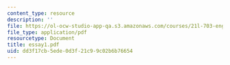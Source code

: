 ```yaml
---
content_type: resource
description: ''
file: https://ol-ocw-studio-app-qa.s3.amazonaws.com/courses/21l-703-english-renaissance-drama-theatre-and-society-in-the-age-of-shakespeare-fall-2003/dd3f17cb5ede0d3f21c99c02b6b76654_essay1.pdf
file_type: application/pdf
resourcetype: Document
title: essay1.pdf
uid: dd3f17cb-5ede-0d3f-21c9-9c02b6b76654
---
```

